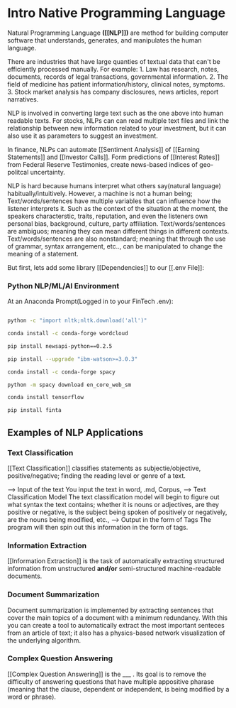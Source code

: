 # Intro Native Programming Language 

Natural Programming Language **([[NLP]])** are method for building computer software that understands, generates, and manipulates the human language. 

There are industries that have large quanties of textual data that can't be efficiently processed manually. For example: 
				1. Law has research, notes, documents, records of legal transactions, governmental information. 
				2. The field of medicine has patient information/history, clinical notes, symptoms.
				3. Stock market analysis has company disclosures, news articles, report narratives. 

NLP is involved in converting large text such as the one above into human readable texts. For stocks, NLPs can can read multiple text files and link the relationship between new information related to your investment, but it can also use it as parameters to suggest an investment. 

In finance, NLPs can automate [[Sentiment Analysis]] of [[Earning Statements]] and [[Investor Calls]]. Form predictions of [[Interest Rates]] from Federal Reserve Testimonies, create news-based indices of geo-politcal uncertainty. 

NLP is hard because humans interpret what others say(natural language) habitually/intuitively. However, a machine is not a human being; Text/words/sentences have multiple variables that can influence how the listener interprets it. Such as the context of the situation at the moment, the speakers characterstic, traits, reputation, and even the listeners own personal bias, background, culture, party affiliation. Text/words/sentences are ambiguos; meaning they can mean different things in different contexts.  Text/words/sentences are also nonstandard; meaning that through the use of grammar, syntax arrangement, etc.., can be manipulated to change the meaning of a statement.

But first, lets add some library [[Dependencies]] to our [[.env File]]: 
### Python NLP/ML/AI Environment
At an Anaconda Prompt(Logged in to your FinTech .env):
``` Bash

python -c "import nltk;nltk.download('all')"

conda install -c conda-forge wordcloud

pip install newsapi-python==0.2.5

pip install --upgrade "ibm-watson>=3.0.3"

conda install -c conda-forge spacy

python -m spacy download en_core_web_sm

conda install tensorflow

pip install finta

```


## Examples of NLP Applications

### Text Classification 
[[Text Classification]] classifies statements as subjectie/objective, positive/negative; finding the reading level or genre of a text. 

--> Input of the text 
You input the text in word, .md, Corpus, 
--> Text Classification Model 
The text classification model will begin to figure out what syntax the text contains; whether it is nouns or adjectives, are they positive or negative, is the subject being spoken of positively or negatively, are the nouns being modified, etc.,
--> Output in the form of Tags 
The program will then spin out this information in the form of tags. 

### Information Extraction
[[Information Extraction]] is the task of automatically extracting structured information from unstructured **and/or** semi-structured machine-readable documents. 

### Document Summarization 
Document summarization is implemented by extracting sentences that cover the main topics of a document with a minimum redundancy. With this you can create a tool to automatically extract the most important senteces from an article of text; it also has a physics-based network visualization of the underlying algorithm.

### Complex Question Answering 
[[Complex Question Answering]] is the ___ . Its goal is to remove the difficulty of answering questions that have multiple appositive pharase (meaning that the clause, dependent or independent, is being modified by a word or phrase). 

### 

